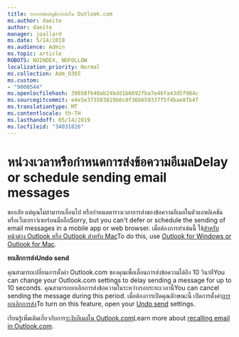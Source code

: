 ```yaml
---
title: รอการตัดบัญชีการส่งใน Outlook.com
ms.author: daeite
author: daeite
manager: joallard
ms.date: 5/14/2019
ms.audience: Admin
ms.topic: article
ROBOTS: NOINDEX, NOFOLLOW
localization_priority: Normal
ms.collection: Adm_O365
ms.custom:
- "9000544"
ms.openlocfilehash: 39858f640ab24bdd1b8692fba7e46fa43d5f984c
ms.sourcegitcommit: e4e5e373503819b0c0f36b659337f5f4bae8fb4f
ms.translationtype: MT
ms.contentlocale: th-TH
ms.lasthandoff: 05/14/2019
ms.locfileid: "34031826"
---
```

# <a name="delay-or-schedule-sending-email-messages"></a><span data-ttu-id="d1e49-102">หน่วงเวลาหรือกำหนดการส่งข้อความอีเมล</span><span class="sxs-lookup"><span data-stu-id="d1e49-102">Delay or schedule sending email messages</span></span>

<span data-ttu-id="d1e49-103">ขออภัย แต่คุณไม่สามารถเลื่อนไป หรือกำหนดตารางเวลาการส่งของข้อความอีเมลในตัวแอพลิเคชันหรือเว็บเบราว์เซอร์บนมือถือ</span><span class="sxs-lookup"><span data-stu-id="d1e49-103">Sorry, but you can't defer or schedule the sending of email messages in a mobile app or web browser.</span></span> <span data-ttu-id="d1e49-104">เมื่อต้องการทำเช่นนี้ ใช้[สำหรับหน้าต่าง Outlook หรือ Outlook สำหรับ Mac](https://products.office.com/outlook/email-and-calendar-software-microsoft-outlook)</span><span class="sxs-lookup"><span data-stu-id="d1e49-104">To do this, use [Outlook for Windows or Outlook for Mac](https://products.office.com/outlook/email-and-calendar-software-microsoft-outlook).</span></span>

<span data-ttu-id="d1e49-105">**ยกเลิกการส่ง**</span><span class="sxs-lookup"><span data-stu-id="d1e49-105">**Undo send**</span></span>

<span data-ttu-id="d1e49-106">คุณสามารถเปลี่ยนการตั้งค่า Outlook.com ของคุณเพื่อเลื่อนการส่งข้อความได้ถึง 10 วินาที</span><span class="sxs-lookup"><span data-stu-id="d1e49-106">You can change your Outlook.com settings to delay sending a message for up to 10 seconds.</span></span> <span data-ttu-id="d1e49-107">คุณสามารถยกเลิกการส่งข้อความในระหว่างรอบระยะเวลานี้</span><span class="sxs-lookup"><span data-stu-id="d1e49-107">You can cancel sending the message during this period.</span></span> <span data-ttu-id="d1e49-108">เมื่อต้องการเปิดคุณลักษณะนี้ เปิดการตั้งค่า[การยกเลิกการส่ง](https://outlook.live.com/mail/options/mail/messageContent/undoSend)</span><span class="sxs-lookup"><span data-stu-id="d1e49-108">To turn on this feature, open your [Undo send](https://outlook.live.com/mail/options/mail/messageContent/undoSend) settings.</span></span>

<span data-ttu-id="d1e49-109">เรียนรู้เพิ่มเติมเกี่ยวกับการ[ระงับอีเมลใน Outlook.com](https://support.office.com/article/c069ddde-5282-4085-8f4c-d7b133324f8a)</span><span class="sxs-lookup"><span data-stu-id="d1e49-109">Learn more about [recalling email in Outlook.com](https://support.office.com/article/c069ddde-5282-4085-8f4c-d7b133324f8a).</span></span>
